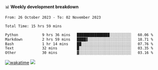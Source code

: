 📊 **Weekly development breakdown**
<!--START_SECTION:waka-->

```txt
From: 26 October 2023 - To: 02 November 2023

Total Time: 15 hrs 59 mins

Python           9 hrs 36 mins   ███████████████░░░░░░░░░░   60.06 %
Markdown         2 hrs 59 mins   ████▓░░░░░░░░░░░░░░░░░░░░   18.71 %
Bash             1 hr 14 mins    ██░░░░░░░░░░░░░░░░░░░░░░░   07.76 %
Text             32 mins         █░░░░░░░░░░░░░░░░░░░░░░░░   03.35 %
Other            30 mins         ▓░░░░░░░░░░░░░░░░░░░░░░░░   03.16 %
```

<!--END_SECTION:waka-->
[![wakatime](https://wakatime.com/badge/user/c6720b29-9431-4a60-bc9d-e1fb2b6bd65f.svg)](https://wakatime.com/@c6720b29-9431-4a60-bc9d-e1fb2b6bd65f)
![](https://komarev.com/ghpvc/?username=callanwu)
